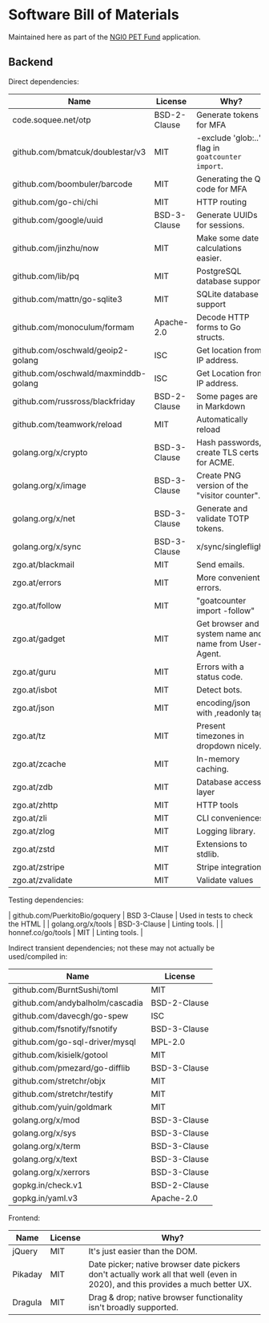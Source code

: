 Software Bill of Materials
==========================

Maintained here as part of the [NGI0 PET Fund](https://nlnet.nl/PET/)
application.

Backend
-------

Direct dependencies:

| Name                                 | License      | Why?                                                  |
| ----                                 | -------      | -----                                                 |
| code.soquee.net/otp                  | BSD-2-Clause | Generate tokens for MFA                               |
| github.com/bmatcuk/doublestar/v3     | MIT          | -exclude 'glob:..' flag in `goatcounter import`.      |
| github.com/boombuler/barcode         | MIT          | Generating the QR code for MFA                        |
| github.com/go-chi/chi                | MIT          | HTTP routing                                          |
| github.com/google/uuid               | BSD-3-Clause | Generate UUIDs for sessions.                          |
| github.com/jinzhu/now                | MIT          | Make some date calculations easier.                   |
| github.com/lib/pq                    | MIT          | PostgreSQL database support                           |
| github.com/mattn/go-sqlite3          | MIT          | SQLite database support                               |
| github.com/monoculum/formam          | Apache-2.0   | Decode HTTP forms to Go structs.                      |
| github.com/oschwald/geoip2-golang    | ISC          | Get location from IP address.                         |
| github.com/oschwald/maxminddb-golang | ISC          | Get Location from IP address.                         |
| github.com/russross/blackfriday      | BSD-2-Clause | Some pages are in Markdown                            |
| github.com/teamwork/reload           | MIT          | Automatically reload                                  |
| golang.org/x/crypto                  | BSD-3-Clause | Hash passwords, create TLS certs for ACME.            |
| golang.org/x/image                   | BSD-3-Clause | Create PNG version of the "visitor counter".          |
| golang.org/x/net                     | BSD-3-Clause | Generate and validate TOTP tokens.                    |
| golang.org/x/sync                    | BSD-3-Clause | x/sync/singleflight                                   |
| zgo.at/blackmail                     | MIT          | Send emails.                                          |
| zgo.at/errors                        | MIT          | More convenient errors.                               |
| zgo.at/follow                        | MIT          | "goatcounter import -follow"                          |
| zgo.at/gadget                        | MIT          | Get browser and system name and name from User-Agent. |
| zgo.at/guru                          | MIT          | Errors with a status code.                            |
| zgo.at/isbot                         | MIT          | Detect bots.                                          |
| zgo.at/json                          | MIT          | encoding/json with ,readonly tag                      |
| zgo.at/tz                            | MIT          | Present timezones in dropdown nicely.                 |
| zgo.at/zcache                        | MIT          | In-memory caching.                                    |
| zgo.at/zdb                           | MIT          | Database access layer                                 |
| zgo.at/zhttp                         | MIT          | HTTP tools                                            |
| zgo.at/zli                           | MIT          | CLI conveniences                                      |
| zgo.at/zlog                          | MIT          | Logging library.                                      |
| zgo.at/zstd                          | MIT          | Extensions to stdlib.                                 |
| zgo.at/zstripe                       | MIT          | Stripe integration                                    |
| zgo.at/zvalidate                     | MIT          | Validate values                                       |

Testing dependencies:

| github.com/PuerkitoBio/goquery | BSD 3-Clause | Used in tests to check the HTML |
| golang.org/x/tools             | BSD-3-Clause | Linting tools. |
| honnef.co/go/tools             | MIT          | Linting tools. |

Indirect transient dependencies; not these may not actually be used/compiled in:

| Name                            | License      |
| ----                            | -------      |
| github.com/BurntSushi/toml      | MIT          |
| github.com/andybalholm/cascadia | BSD-2-Clause |
| github.com/davecgh/go-spew      | ISC          |
| github.com/fsnotify/fsnotify    | BSD-3-Clause |
| github.com/go-sql-driver/mysql  | MPL-2.0      |
| github.com/kisielk/gotool       | MIT          |
| github.com/pmezard/go-difflib   | BSD-3-Clause |
| github.com/stretchr/objx        | MIT          |
| github.com/stretchr/testify     | MIT          |
| github.com/yuin/goldmark        | MIT          |
| golang.org/x/mod                | BSD-3-Clause |
| golang.org/x/sys                | BSD-3-Clause |
| golang.org/x/term               | BSD-3-Clause |
| golang.org/x/text               | BSD-3-Clause |
| golang.org/x/xerrors            | BSD-3-Clause |
| gopkg.in/check.v1               | BSD-2-Clause |
| gopkg.in/yaml.v3                | Apache-2.0   |

Frontend:

| Name    | License | Why?                                                                                                                           |
| ----    | ------- | ----                                                                                                                           |
| jQuery  | MIT     | It's just easier than the DOM.                                                                                                 |
| Pikaday | MIT     | Date picker; native browser date pickers don't actually work all that well (even in 2020), and this provides a much better UX. |
| Dragula | MIT     | Drag & drop; native browser functionality isn't broadly supported.                                                             |
